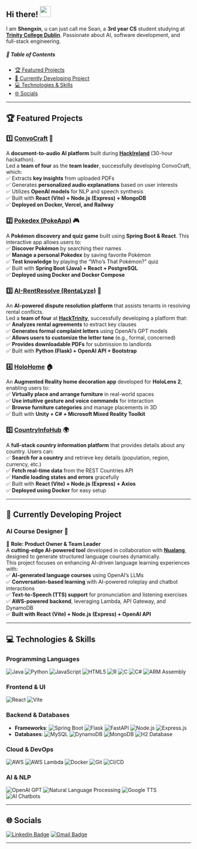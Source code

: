 ## Hi there! <img src="https://raw.githubusercontent.com/aemmadi/aemmadi/master/wave.gif" width="30">

I am **Shengxin**, u can just call me Sean, a **3rd year CS** student studying at [**Trinity College Dublin**](https://www.tcd.ie/). Passionate about AI, software development, and full-stack engineering.

##### 📌 Table of Contents
- [🏆 Featured Projects](#-featured-projects)
- [🚀 Currently Developing Project](#-currently-developing-project)
- [💻 Technologies & Skills](#-technologies--skills)
- [🌐 Socials](#-socials)

---

## 🏆 Featured Projects

### 1️⃣ [**ConvoCraft**](https://github.com/SeanXC/team6) 🚀  
A **document-to-audio AI platform** built during [**HackIreland**](https://www.hackireland.com/) (30-hour hackathon).  
Led a **team of four** as the **team leader**, successfully developing ConvoCraft, which:  
✅ Extracts **key insights** from uploaded PDFs  
✅ Generates **personalized audio explanations** based on user interests  
✅ Utilizes **OpenAI models** for NLP and speech synthesis  
✅ Built with **React (Vite) + Node.js (Express) + MongoDB**  
✅ **Deployed on Docker, Vercel, and Railway**

### 2️⃣ [**Pokedex (PokeApp)**](https://github.com/SeanXC/pokedex) 🎮  
A **Pokémon discovery and quiz game** built using **Spring Boot & React**. This interactive app allows users to:  
✅ **Discover Pokémon** by searching their names  
✅ **Manage a personal Pokedex** by saving favorite Pokémon  
✅ **Test knowledge** by playing the “Who’s That Pokémon?” quiz  
✅ Built with **Spring Boot (Java) + React + PostgreSQL**  
✅ **Deployed using Docker and Docker Compose**  

### 3️⃣ [**AI-RentResolve (RentaLyze)**](https://github.com/SeanXC/AI-RentResolve) 🏡  
An **AI-powered dispute resolution platform** that assists tenants in resolving rental conflicts.  
Led a **team of four** at [**HackTrinity**](https://hacktrinity.com/), successfully developing a platform that:  
✅ **Analyzes rental agreements** to extract key clauses  
✅ **Generates formal complaint letters** using OpenAI’s GPT models  
✅ **Allows users to customize the letter tone** (e.g., formal, concerned)  
✅ **Provides downloadable PDFs** for submission to landlords  
✅ Built with **Python (Flask) + OpenAI API + Bootstrap**  

### 4️⃣ [**HoloHome**](https://github.com/SeanXC/HoloHome) 🏠  
An **Augmented Reality home decoration app** developed for **HoloLens 2**, enabling users to:  
✅ **Virtually place and arrange furniture** in real-world spaces  
✅ **Use intuitive gesture and voice commands** for interaction  
✅ **Browse furniture categories** and manage placements in 3D  
✅ Built with **Unity + C# + Microsoft Mixed Reality Toolkit**  

### 5️⃣ [**CountryInfoHub**](https://github.com/SeanXC/CountryInfoHub) 🌍  
A **full-stack country information platform** that provides details about any country. Users can:  
✅ **Search for a country** and retrieve key details (population, region, currency, etc.)  
✅ **Fetch real-time data** from the REST Countries API  
✅ **Handle loading states and errors** gracefully  
✅ Built with **React (Vite) + Node.js (Express) + Axios**  
✅ **Deployed using Docker** for easy setup  

---

## 🚀 Currently Developing Project
### **AI Course Designer** 🤖  
🚀 **Role: Product Owner & Team Leader**  
A **cutting-edge AI-powered tool** developed in collaboration with [**Nualang**](https://nualang.com/), designed to generate structured language courses dynamically.  
This project focuses on enhancing AI-driven language learning experiences with:  
✅ **AI-generated language courses** using OpenAI’s LLMs  
✅ **Conversation-based learning** with AI-powered roleplay and chatbot interactions  
✅ **Text-to-Speech (TTS) support** for pronunciation and listening exercises  
✅ **AWS-powered backend**, leveraging Lambda, API Gateway, and DynamoDB  
✅ **Built with React (Vite) + Node.js (Express) + OpenAI API**  

---

## 💻 Technologies & Skills

### **Programming Languages**
![Java](https://img.shields.io/badge/java-%23ED8B00.svg?style=flat&logo=openjdk&logoColor=white) 
![Python](https://img.shields.io/badge/python-3670A0?style=flat&logo=python&logoColor=ffdd54) 
![JavaScript](https://img.shields.io/badge/javascript-%23F7DF1E.svg?style=flat&logo=javascript&logoColor=black)
![HTML5](https://img.shields.io/badge/html5-%23E34F26.svg?style=flat&logo=html5&logoColor=white) 
![R](https://img.shields.io/badge/r-%23276DC3.svg?style=flat&logo=r&logoColor=white) 
![C](https://img.shields.io/badge/c-%2300599C.svg?style=flat&logo=c&logoColor=white) 
![C#](https://img.shields.io/badge/c%23-%23239120.svg?style=flat&logo=c-sharp&logoColor=white)
![ARM Assembly](https://img.shields.io/badge/-ARM%20Assembly-0091BD?style=flat-square&logo=arm)

### **Frontend & UI**
![React](https://img.shields.io/badge/react-%2361DAFB.svg?style=flat&logo=react&logoColor=black)
![Vite](https://img.shields.io/badge/Vite-%23646CFF.svg?style=flat&logo=vite&logoColor=white)

### **Backend & Databases**
- **Frameworks**: ![Spring Boot](https://img.shields.io/badge/Spring%20Boot-%236DB33F.svg?style=flat&logo=spring-boot&logoColor=white) 
  ![Flask](https://img.shields.io/badge/flask-%23000.svg?style=flat&logo=flask&logoColor=white) 
  ![FastAPI](https://img.shields.io/badge/fastapi-%23009f00.svg?style=flat&logo=fastapi&logoColor=white) 
  ![Node.js](https://img.shields.io/badge/node.js-6DA55F?style=flat&logo=node.js&logoColor=white)
  ![Express.js](https://img.shields.io/badge/Express.js-%23000000.svg?style=flat&logo=express&logoColor=white)  
- **Databases**: ![MySQL](https://img.shields.io/badge/mysql-%2300000f.svg?style=flat&logo=mysql&logoColor=white) 
  ![DynamoDB](https://img.shields.io/badge/AWS%20DynamoDB-%23232F3E.svg?style=flat&logo=amazon-dynamodb&logoColor=white) 
  ![MongoDB](https://img.shields.io/badge/MongoDB-%2347A248.svg?style=flat&logo=mongodb&logoColor=white) 
  ![H2 Database](https://img.shields.io/badge/H2%20Database-%230092CC.svg?style=flat)

### **Cloud & DevOps**
![AWS](https://img.shields.io/badge/AWS-%23FF9900.svg?style=flat&logo=amazon-aws&logoColor=white)
![AWS Lambda](https://img.shields.io/badge/AWS%20Lambda-%23FF9900.svg?style=flat&logo=amazon-aws&logoColor=white)
![Docker](https://img.shields.io/badge/docker-%230db7ed.svg?style=flat&logo=docker&logoColor=white) 
![Git](https://img.shields.io/badge/-Git-black?style=flat-square&logo=git) 
![CI/CD](https://img.shields.io/badge/CI%2FCD-%23007EC6.svg?style=flat&logo=github-actions&logoColor=white)

### **AI & NLP**
![OpenAI GPT](https://img.shields.io/badge/OpenAI%20GPT-%230062DA.svg?style=flat&logo=openai&logoColor=white)
![Natural Language Processing](https://img.shields.io/badge/NLP-%2300A4CC.svg?style=flat)
![Google TTS](https://img.shields.io/badge/Google%20TTS-%23DB4437.svg?style=flat&logo=google&logoColor=white)
![AI Chatbots](https://img.shields.io/badge/AI%20Chatbots-%2321A366.svg?style=flat&logo=openai&logoColor=white)  

---

## 🌐 Socials
[![Linkedin Badge](https://img.shields.io/badge/-shengxin-blue?style=flat-square&logo=Linkedin&logoColor=white&link=https://www.linkedin.com/in/shengxin-chen-b30074261/)](https://www.linkedin.com/in/shengxin-chen-b30074261/)
[![Gmail Badge](https://img.shields.io/badge/-shengxic@tcd.ie-c14438?style=flat-square&logo=Gmail&logoColor=white&link=mailto:shengxic@tcd.ie)](mailto:shengxic@tcd.ie)

---
